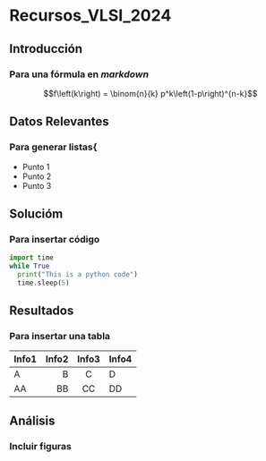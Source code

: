 # Recursos_VLSI_2024
## Introducción
### Para una fórmula en *markdown*
$$f\left(k\right) = \binom{n}{k} p^k\left(1-p\right)^{n-k}$$ 
## Datos Relevantes
### Para generar listas{
* Punto 1
* Punto 2
* Punto 3
## Solucióm
### Para insertar código
```python
import time
while True
  print("This is a python code")
  time.sleep(5)
```
## Resultados
### Para insertar una tabla 

|  Info1  |  Info2  |  Info3  |  Info4  |
|  :---  |  ---:  |  :---:  |  ---  |
|  A  |  B  |  C  |  D  |
|  AA  |  BB  |  CC  |  DD  |

## Análisis
### Incluir figuras 
